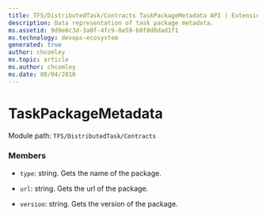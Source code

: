 ```yaml
---
title: TFS/DistributedTask/Contracts TaskPackageMetadata API | Extensions for Azure DevOps Services
description: Data representation of task package metadata. 
ms.assetid: 9d9e8c3d-3a0f-4fc9-0a59-b0f8d8dad1f1
ms.technology: devops-ecosystem
generated: true
author: chcomley
ms.topic: article
ms.author: chcomley
ms.date: 08/04/2016
---
```


# TaskPackageMetadata

Module path: `TFS/DistributedTask/Contracts`


### Members

* `type`: string. Gets the name of the package.

* `url`: string. Gets the url of the package.

* `version`: string. Gets the version of the package.

